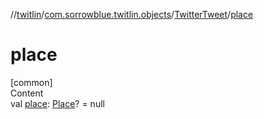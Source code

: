 //[twitlin](../../index.md)/[com.sorrowblue.twitlin.objects](../index.md)/[TwitterTweet](index.md)/[place](place.md)



# place  
[common]  
Content  
val [place](place.md): [Place](../-place/index.md)? = null  



